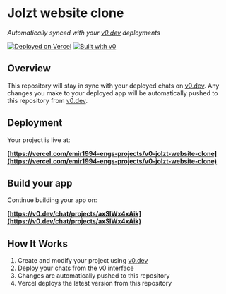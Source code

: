# Jolzt website clone

*Automatically synced with your [v0.dev](https://v0.dev) deployments*

[![Deployed on Vercel](https://img.shields.io/badge/Deployed%20on-Vercel-black?style=for-the-badge&logo=vercel)](https://vercel.com/emir1994-engs-projects/v0-jolzt-website-clone)
[![Built with v0](https://img.shields.io/badge/Built%20with-v0.dev-black?style=for-the-badge)](https://v0.dev/chat/projects/axSIWx4xAik)

## Overview

This repository will stay in sync with your deployed chats on [v0.dev](https://v0.dev).
Any changes you make to your deployed app will be automatically pushed to this repository from [v0.dev](https://v0.dev).

## Deployment

Your project is live at:

**[https://vercel.com/emir1994-engs-projects/v0-jolzt-website-clone](https://vercel.com/emir1994-engs-projects/v0-jolzt-website-clone)**

## Build your app

Continue building your app on:

**[https://v0.dev/chat/projects/axSIWx4xAik](https://v0.dev/chat/projects/axSIWx4xAik)**

## How It Works

1. Create and modify your project using [v0.dev](https://v0.dev)
2. Deploy your chats from the v0 interface
3. Changes are automatically pushed to this repository
4. Vercel deploys the latest version from this repository